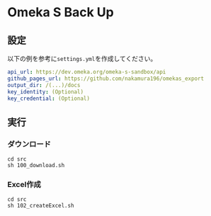 # Omeka S Back Up

## 設定

以下の例を参考に`settings.yml`を作成してください。

```YAML
api_url: https://dev.omeka.org/omeka-s-sandbox/api
github_pages_url: https://github.com/nakamura196/omekas_export
output_dir: /(...)/docs
key_identity: (Optional)
key_credential: (Optional)
```

## 実行

### ダウンロード

```
cd src
sh 100_download.sh
```

### Excel作成

```
cd src
sh 102_createExcel.sh
```